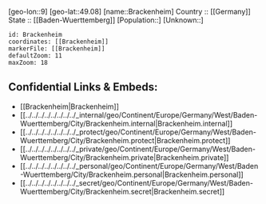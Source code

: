 ﻿---
location: [49.08,9] 
mapzoom: [7,12] 
mapmarker: city 
type: City
tags:
- geo/City


SpocWebEntityId: 29303
isDeleted: false
confidential: public

---
[geo-lon::9] 
[geo-lat::49.08] 
[name::Brackenheim] 
Country :: [[Germany]]  
State :: [[Baden-Wuerttemberg]] 
[Population::] 
[Unknown::] 


```leaflet
id: Brackenheim
coordinates: [[Brackenheim]] 
markerFile: [[Brackenheim]] 
defaultZoom: 11 
maxZoom: 18
```


## Confidential Links & Embeds: 
- [[Brackenheim|Brackenheim]]  
- [[../../../../../../../../_internal/geo/Continent/Europe/Germany/West/Baden-Wuerttemberg/City/Brackenheim.internal|Brackenheim.internal]] 
- [[../../../../../../../../_protect/geo/Continent/Europe/Germany/West/Baden-Wuerttemberg/City/Brackenheim.protect|Brackenheim.protect]] 
- [[../../../../../../../../_private/geo/Continent/Europe/Germany/West/Baden-Wuerttemberg/City/Brackenheim.private|Brackenheim.private]] 
- [[../../../../../../../../_personal/geo/Continent/Europe/Germany/West/Baden-Wuerttemberg/City/Brackenheim.personal|Brackenheim.personal]] 
- [[../../../../../../../../_secret/geo/Continent/Europe/Germany/West/Baden-Wuerttemberg/City/Brackenheim.secret|Brackenheim.secret]] 
